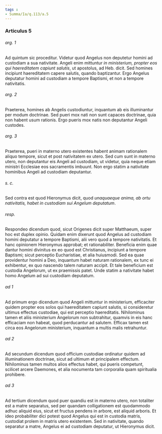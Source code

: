 ```yaml
---
tags : 
- Summa/Ia/q.113/a.5
---
```


### Articulus 5

###### arg. 1
Ad quintum sic proceditur. Videtur quod Angelus non deputetur homini ad custodiam a sua nativitate. Angeli enim mittuntur *in ministerium, propter eos qui haereditatem capiunt salutis*, ut apostolus, ad Heb. dicit. Sed homines incipiunt haereditatem capere salutis, quando baptizantur. Ergo Angelus deputatur homini ad custodiam a tempore Baptismi, et non a tempore nativitatis.

###### arg. 2
Praeterea, homines ab Angelis custodiuntur, inquantum ab eis illuminantur per modum doctrinae. Sed pueri mox nati non sunt capaces doctrinae, quia non habent usum rationis. Ergo pueris mox natis non deputantur Angeli custodes.

###### arg. 3
Praeterea, pueri in materno utero existentes habent animam rationalem aliquo tempore, sicut et post nativitatem ex utero. Sed cum sunt in materno utero, non deputantur eis Angeli ad custodiam, ut videtur, quia neque etiam ministri Ecclesiae eos sacramentis imbuunt. Non ergo statim a nativitate hominibus Angeli ad custodiam deputantur.

###### s. c.
Sed contra est quod Hieronymus dicit, quod *unaquaeque anima, ab ortu nativitatis, habet in custodiam sui Angelum deputatum*.

###### resp.
Respondeo dicendum quod, sicut Origenes dicit super Matthaeum, super hoc est duplex opinio. Quidam enim dixerunt quod Angelus ad custodiam homini deputatur a tempore Baptismi, alii vero quod a tempore nativitatis. Et hanc opinionem Hieronymus approbat; et rationabiliter. Beneficia enim quae dantur homini divinitus ex eo quod est Christianus, incipiunt a tempore Baptismi; sicut perceptio Eucharistiae, et alia huiusmodi. Sed ea quae providentur homini a Deo, inquantum habet naturam rationalem, ex tunc ei exhibentur, ex quo nascendo talem naturam accipit. Et tale beneficium est custodia Angelorum, ut ex praemissis patet. Unde statim a nativitate habet homo Angelum ad sui custodiam deputatum.

###### ad 1
Ad primum ergo dicendum quod Angeli mittuntur in ministerium, efficaciter quidem propter eos solos qui haereditatem capiunt salutis, si consideretur ultimus effectus custodiae, qui est perceptio haereditatis. Nihilominus tamen et aliis ministerium Angelorum non subtrahitur, quamvis in eis hanc efficaciam non habeat, quod perducantur ad salutem. Efficax tamen est circa eos Angelorum ministerium, inquantum a multis malis retrahuntur.

###### ad 2
Ad secundum dicendum quod officium custodiae ordinatur quidem ad illuminationem doctrinae, sicut ad ultimum et principalem effectum. Nihilominus tamen multos alios effectus habet, qui pueris competunt, scilicet arcere Daemones, et alia nocumenta tam corporalia quam spiritualia prohibere.

###### ad 3
Ad tertium dicendum quod puer quandiu est in materno utero, non totaliter est a matre separatus, sed per quandam colligationem est quodammodo adhuc aliquid eius, sicut et fructus pendens in arbore, est aliquid arboris. Et ideo probabiliter dici potest quod Angelus qui est in custodia matris, custodiat prolem in matris utero existentem. Sed in nativitate, quando separatur a matre, Angelus ei ad custodiam deputatur, ut Hieronymus dicit.

